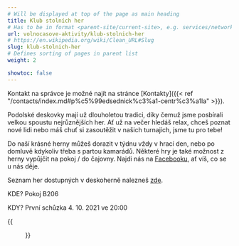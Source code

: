 ```yaml
---
# Will be displayed at top of the page as main heading
title: Klub stolních her
# Has to be in format <parent-site/current-site>, e.g. services/network (notice missing slash at the beginning)
url: volnocasove-aktivity/klub-stolnich-her
# https://en.wikipedia.org/wiki/Clean_URL#Slug
slug: klub-stolnich-her
# Defines sorting of pages in parent list
weight: 2

showtoc: false
---
```


Kontakt na správce je možné najít na stránce [Kontakty]({{< ref "/contacts/index.md#p%c5%99edsednick%c3%a1-centr%c3%a1la" >}}).

Podolské deskovky mají už dlouholetou tradici, díky čemuž jsme posbírali velkou spoustu nejrůznějších her. Ať už na večer hledáš relax, chceš poznat nové lidi nebo máš chuť si zasoutěžit v našich turnajích, jsme tu pro tebe!

Do naší krásné herny můžeš dorazit v týdnu vždy v hrací den, nebo po domluvě kdykoliv třeba s partou kamarádů. Některé hry je také možnost z herny vypůjčit na pokoj / do čajovny. Najdi nás na [Facebooku](https://www.facebook.com/groups/hrypodolee), ať víš, co se u nás děje.

Seznam her dostupných v deskoherně nalezneš [zde](https://docs.google.com/spreadsheets/d/1Ocg36A2OPQALA3ums7OLA13KTKw1npZr3auANkEogjc/edit?usp=sharing).

KDE? Pokoj B206

KDY? První schůzka 4. 10. 2021 ve 20:00

{{<figure src="main.jpg" alt="Board games club">}}
